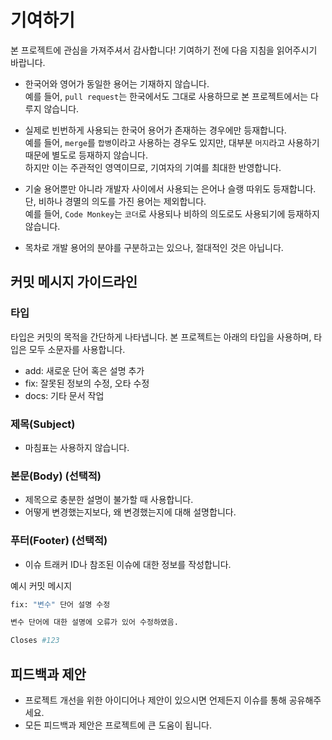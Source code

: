 # 기여하기

본 프로젝트에 관심을 가져주셔서 감사합니다! 기여하기 전에 다음 지침을 읽어주시기 바랍니다.

- 한국어와 영어가 동일한 용어는 기재하지 않습니다.
  <br/> 예를 들어, `pull request`는 한국에서도 그대로 사용하므로 본 프로젝트에서는 다루지 않습니다.
- 실제로 빈번하게 사용되는 한국어 용어가 존재하는 경우에만 등재합니다.
  <br/> 예를 들어, `merge`를 `합병`이라고 사용하는 경우도 있지만, 대부분 `머지`라고 사용하기 때문에 별도로 등재하지 않습니다.
  <br/> 하지만 이는 주관적인 영역이므로, 기여자의 기여를 최대한 반영합니다.
- 기술 용어뿐만 아니라 개발자 사이에서 사용되는 은어나 슬랭 따위도 등재합니다. 단, 비하나 경멸의 의도를 가진 용어는 제외합니다.
  <br/> 예를 들어, `Code Monkey`는 `코더`로 사용되나 비하의 의도로도 사용되기에 등재하지 않습니다.
    
- 목차로 개발 용어의 분야를 구분하고는 있으나, 절대적인 것은 아닙니다.

## 커밋 메시지 가이드라인

### 타입

타입은 커밋의 목적을 간단하게 나타냅니다. 본 프로젝트는 아래의 타입을 사용하며, 타입은 모두 소문자를 사용합니다.

- add: 새로운 단어 혹은 설명 추가
- fix: 잘못된 정보의 수정, 오타 수정
- docs: 기타 문서 작업

### 제목(Subject)

- 마침표는 사용하지 않습니다.

### 본문(Body) (선택적)

- 제목으로 충분한 설명이 불가할 때 사용합니다.
- 어떻게 변경했는지보다, 왜 변경했는지에 대해 설명합니다.

### 푸터(Footer) (선택적)

- 이슈 트래커 ID나 참조된 이슈에 대한 정보를 작성합니다.

예시 커밋 메시지

```bash
fix: "변수" 단어 설명 수정

변수 단어에 대한 설명에 오류가 있어 수정하였음.

Closes #123
```

## 피드백과 제안

- 프로젝트 개선을 위한 아이디어나 제안이 있으시면 언제든지 이슈를 통해 공유해주세요.
- 모든 피드백과 제안은 프로젝트에 큰 도움이 됩니다.

